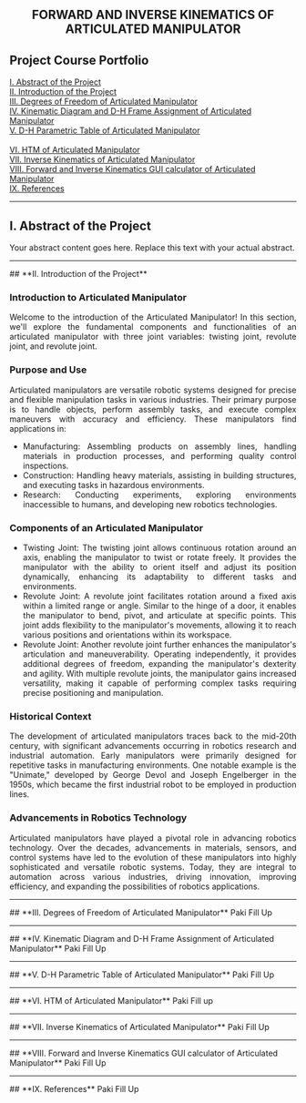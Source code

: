 <div style="text-align: center;">

## **FORWARD AND INVERSE KINEMATICS OF ARTICULATED MANIPULATOR**

</div>

## **Project Course Portfolio**

[I. Abstract of the Project](#abstract)
<br>
[II. Introduction of the Project](#introduction)
 <br>
[III. Degrees of Freedom of Articulated Manipulator](#degrees-of-freedom)
 <br>
[IV. Kinematic Diagram and D-H Frame Assignment of Articulated Manipulator](#kinematic-diagram)
 <br>
[V. D-H Parametric Table of Articulated Manipulator](#parametric-table)
 <br>							
[VI. HTM of Articulated Manipulator](#htm)
 <br>
[VII. Inverse Kinematics of Articulated Manipulator](#inverse-kinematics)
 <br>
[VIII. Forward and Inverse Kinematics GUI calculator of Articulated Manipulator](#gui-calculator)
 <br>
[IX. References](#references)
 <hr>

## **I. Abstract of the Project**<a name="abstract"></a>
Your abstract content goes here. Replace this text with your actual abstract.

<hr>
## **II. Introduction of the Project**<a name="introduction"></a>

<div style="text-align: justify;">

### Introduction to Articulated Manipulator
Welcome to the introduction of the Articulated Manipulator! In this section, we'll explore the fundamental components and functionalities of an articulated manipulator with three joint variables: twisting joint, revolute joint, and revolute joint.

### Purpose and Use
Articulated manipulators are versatile robotic systems designed for precise and flexible manipulation tasks in various industries. Their primary purpose is to handle objects, perform assembly tasks, and execute complex maneuvers with accuracy and efficiency. These manipulators find applications in:

- Manufacturing: Assembling products on assembly lines, handling materials in production processes, and performing quality control inspections.
- Construction: Handling heavy materials, assisting in building structures, and executing tasks in hazardous environments.
- Research: Conducting experiments, exploring environments inaccessible to humans, and developing new robotics technologies.

### Components of an Articulated Manipulator
- Twisting Joint: The twisting joint allows continuous rotation around an axis, enabling the manipulator to twist or rotate freely. It provides the manipulator with the ability to orient itself and adjust its position dynamically, enhancing its adaptability to different tasks and environments.
- Revolute Joint: A revolute joint facilitates rotation around a fixed axis within a limited range or angle. Similar to the hinge of a door, it enables the manipulator to bend, pivot, and articulate at specific points. This joint adds flexibility to the manipulator's movements, allowing it to reach various positions and orientations within its workspace.
- Revolute Joint: Another revolute joint further enhances the manipulator's articulation and maneuverability. Operating independently, it provides additional degrees of freedom, expanding the manipulator's dexterity and agility. With multiple revolute joints, the manipulator gains increased versatility, making it capable of performing complex tasks requiring precise positioning and manipulation.

### Historical Context
The development of articulated manipulators traces back to the mid-20th century, with significant advancements occurring in robotics research and industrial automation. Early manipulators were primarily designed for repetitive tasks in manufacturing environments. One notable example is the "Unimate," developed by George Devol and Joseph Engelberger in the 1950s, which became the first industrial robot to be employed in production lines.

### Advancements in Robotics Technology
Articulated manipulators have played a pivotal role in advancing robotics technology. Over the decades, advancements in materials, sensors, and control systems have led to the evolution of these manipulators into highly sophisticated and versatile robotic systems. Today, they are integral to automation across various industries, driving innovation, improving efficiency, and expanding the possibilities of robotics applications.
</div>
 </hr>

 <hr>
## **III. Degrees of Freedom of Articulated Manipulator**<a name="degrees-of-freedom"></a>
Paki Fill Up

 <hr>
## **IV. Kinematic Diagram and D-H Frame Assignment of Articulated Manipulator**<a name="kinematic-diagram"></a>
Paki Fill Up

 <hr>
## **V. D-H Parametric Table of Articulated Manipulator**<a name="parametric-table"></a>
Paki Fill Up

 <hr>
## **VI. HTM of Articulated Manipulator**<a name="htm"></a>
Paki Fill  up

 <hr>
## **VII. Inverse Kinematics of Articulated Manipulator**<a name="inverse-kinematics"></a>
Paki Fill Up

 <hr>
## **VIII. Forward and Inverse Kinematics GUI calculator of Articulated Manipulator**<a name="gui-calculator"></a>
Paki Fill Up

 <hr>
## **IX. References**<a name="references"></a>
Paki Fill Up
